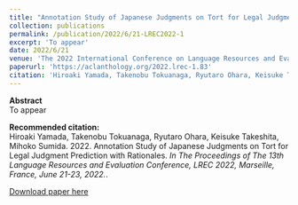 ```yaml
---
title: "Annotation Study of Japanese Judgments on Tort for Legal Judgment Prediction with Rationales"
collection: publications
permalink: /publication/2022/6/21-LREC2022-1
excerpt: 'To appear'
date: 2022/6/21
venue: 'The 2022 International Conference on Language Resources and Evaluation (LREC2022),'
paperurl: 'https://aclanthology.org/2022.lrec-1.83'
citation: 'Hiroaki Yamada, Takenobu Tokuanaga, Ryutaro Ohara, Keisuke Takeshita, Mihoko Sumida. 2022. Annotation Study of Japanese Judgments on Tort for Legal Judgment Prediction with Rationales.  <i>In The Proceedings of The 13th Language Resources and Evaluation Conference, LREC 2022, Marseille, France, June 21-23, 2022.</i>.'
---
```

**Abstract**   
To appear

**Recommended citation:**   
Hiroaki Yamada, Takenobu Tokuanaga, Ryutaro Ohara, Keisuke Takeshita, Mihoko Sumida. 2022. Annotation Study of Japanese Judgments on Tort for Legal Judgment Prediction with Rationales.  <i>In The Proceedings of The 13th Language Resources and Evaluation Conference, LREC 2022, Marseille, France, June 21-23, 2022.</i>.

<a href='https://aclanthology.org/2022.lrec-1.83'>Download paper here</a>
